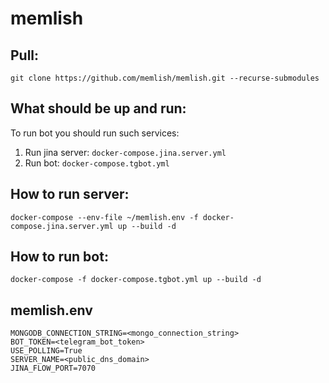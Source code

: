 # memlish

## Pull:

```git clone https://github.com/memlish/memlish.git --recurse-submodules```

## What should be up and run:

To run bot you should run such services:

1) Run jina server: `docker-compose.jina.server.yml`
2) Run bot: `docker-compose.tgbot.yml`

## How to run server:

`docker-compose --env-file ~/memlish.env -f docker-compose.jina.server.yml up --build -d`

## How to run bot:

`docker-compose -f docker-compose.tgbot.yml up --build -d`

## memlish.env

```
MONGODB_CONNECTION_STRING=<mongo_connection_string>
BOT_TOKEN=<telegram_bot_token>
USE_POLLING=True
SERVER_NAME=<public_dns_domain>
JINA_FLOW_PORT=7070
```
